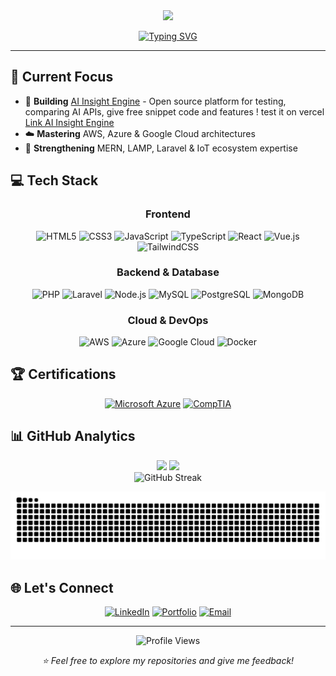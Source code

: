 <div align="center">
  <img src="https://capsule-render.vercel.app/api?type=waving&color=gradient&height=200&section=header&text=Parfait%20Tedom%20Tedom&fontColor=d6ace6&fontSize=80&fontColor=fff&animation=fadeIn&fontAlignY=38&desc=Full-Stack%20Developer%20%7C%20AI-Cloud%20Enthusiast%20%7C%20IT-IoT%20specialist%20%7C%20CAD%20&descAlignY=58&descAlign=50" />
</div>

<div align="center">
  
  [![Typing SVG](https://readme-typing-svg.herokuapp.com?font=Fira+Code&size=22&duration=3000&pause=1000&color=36bcf7&center=true&vCenter=true&width=700&lines=+Building+bridges+between+physical+%26+digital+worlds;Mechatronics+%E2%9E%A1+Full-Stack+%E2%9E%A1+Cloud+%26+AI;Always+learning%2C+always+building+%F0%9F%9A%80)](https://git.io/typing-svg)
  
</div>

---

## 🎯 Current Focus

- 🌱 **Building** [AI Insight Engine](https://github.com/theparadoxshin/AI_insight_engine) - Open source platform for testing, comparing AI APIs, give free snippet code and features ! test it on vercel [Link AI Insight Engine](https://ai-insight-engine.vercel.app)
- ☁️ **Mastering** AWS, Azure & Google Cloud architectures  
- 🔧 **Strengthening** MERN, LAMP, Laravel & IoT ecosystem expertise  

## 💻 Tech Stack

<div align="center">

### Frontend
![HTML5](https://img.shields.io/badge/HTML5-E34F26?style=for-the-badge&logo=html5&logoColor=white)
![CSS3](https://img.shields.io/badge/CSS3-1572B6?style=for-the-badge&logo=css3&logoColor=white)
![JavaScript](https://img.shields.io/badge/JavaScript-F7DF1E?style=for-the-badge&logo=javascript&logoColor=black)
![TypeScript](https://img.shields.io/badge/TypeScript-007ACC?style=for-the-badge&logo=typescript&logoColor=white)
![React](https://img.shields.io/badge/React-20232A?style=for-the-badge&logo=react&logoColor=61DAFB)
![Vue.js](https://img.shields.io/badge/Vue.js-35495E?style=for-the-badge&logo=vue.js&logoColor=4FC08D)
![TailwindCSS](https://img.shields.io/badge/Tailwind_CSS-38B2AC?style=for-the-badge&logo=tailwind-css&logoColor=white)

### Backend & Database
![PHP](https://img.shields.io/badge/PHP-777BB4?style=for-the-badge&logo=php&logoColor=white)
![Laravel](https://img.shields.io/badge/Laravel-FF2D20?style=for-the-badge&logo=laravel&logoColor=white)
![Node.js](https://img.shields.io/badge/Node.js-339933?style=for-the-badge&logo=nodedotjs&logoColor=white)
![MySQL](https://img.shields.io/badge/MySQL-4479A1?style=for-the-badge&logo=mysql&logoColor=white)
![PostgreSQL](https://img.shields.io/badge/PostgreSQL-316192?style=for-the-badge&logo=postgresql&logoColor=white)
![MongoDB](https://img.shields.io/badge/MongoDB-4EA94B?style=for-the-badge&logo=mongodb&logoColor=white)

### Cloud & DevOps
![AWS](https://img.shields.io/badge/Amazon_AWS-232F3E?style=for-the-badge&logo=amazon-aws&logoColor=white)
![Azure](https://img.shields.io/badge/Microsoft_Azure-0089D6?style=for-the-badge&logo=microsoft-azure&logoColor=white)
![Google Cloud](https://img.shields.io/badge/Google_Cloud-4285F4?style=for-the-badge&logo=google-cloud&logoColor=white)
![Docker](https://img.shields.io/badge/Docker-2496ED?style=for-the-badge&logo=docker&logoColor=white)

</div>

## 🏆 Certifications

<div align="center">

[![Microsoft Azure](https://img.shields.io/badge/Microsoft%20Azure-Fundamentals-0089D6?style=for-the-badge&logo=microsoft-azure&logoColor=white)](https://docs.microsoft.com/en-us/learn/certifications/azure-fundamentals/)
[![CompTIA](https://img.shields.io/badge/CompTIA-ITF%2B-FF0000?style=for-the-badge&logo=comptia&logoColor=white)](https://www.comptia.org/certifications/it-fundamentals)

</div>

## 📊 GitHub Analytics

<div align="center">
  
  <img height="180em" src="https://github-readme-stats.vercel.app/api?username=theparadoxshin&show_icons=true&theme=tokyonight&include_all_commits=true&count_private=true"/>
  <img height="180em" src="https://github-readme-stats.vercel.app/api/top-langs/?username=theparadoxshin&layout=compact&langs_count=8&theme=tokyonight"/>
  
</div>

<div align="center">
  
  <img src="https://github-readme-streak-stats.herokuapp.com/?user=theparadoxshin&theme=tokyonight" alt="GitHub Streak"/>
  
</div>

<div align="center">
  
  ![Snake animation](https://github.com/theparadoxshin/theparadoxshin/blob/output/github-contribution-grid-snake.svg)
  
</div>

## 🌐 Let's Connect

<div align="center">
  
  [![LinkedIn](https://img.shields.io/badge/LinkedIn-0077B5?style=for-the-badge&logo=linkedin&logoColor=white)](https://www.linkedin.com/in/parfait-ben-oni-tedom-tedom-496bb6135/)
  [![Portfolio](https://img.shields.io/badge/Portfolio-FF5722?style=for-the-badge&logo=google-chrome&logoColor=white)](https://parfaittedomtedom.com)
  [![Email](https://img.shields.io/badge/Email-D14836?style=for-the-badge&logo=gmail&logoColor=white)](mailto:tedom.tedom7@gmail.com)
  
</div>

---

<div align="center">
  
  ![Profile Views](https://komarev.com/ghpvc/?username=theparadoxshin&color=blueviolet&style=for-the-badge)
  
<p align="center">
<i>⭐️ Feel free to explore my repositories and give me feedback!</i>
</p>
  
</div>
